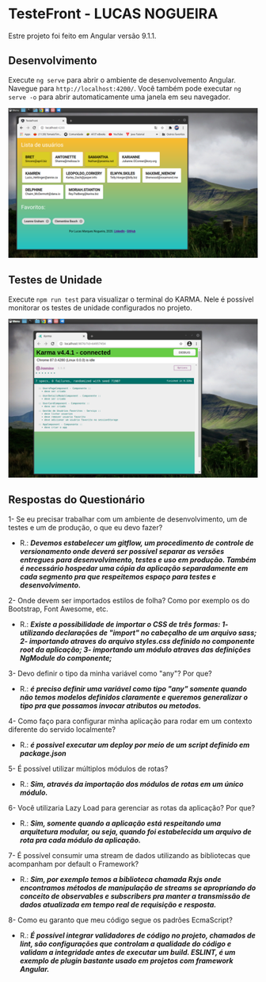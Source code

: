 # TesteFront - LUCAS NOGUEIRA 

Estre projeto foi feito em Angular versão 9.1.1.

## Desenvolvimento

Execute `ng serve` para abrir o ambiente de desenvolvemento Angular. Navegue para `http://localhost:4200/`. Você também pode executar `ng serve -o` para abrir automaticamente uma janela em seu navegador.

![imagem](evidencias/tela-principal.png)

## Testes de Unidade

Execute `npm run test` para visualizar o terminal do KARMA. Nele é possível monitorar os testes de unidade configurados no projeto.

![imagem](evidencias/tela-karma.png)


## Respostas do Questionário

  1- Se eu precisar trabalhar com um ambiente de desenvolvimento, um de testes e um
  de produção, o que eu devo fazer?
   - R.: ***Devemos estabelecer um gitflow, um procedimento de controle de versionamento onde deverá ser possível separar as versões entregues para desenvolvimento, testes e uso em produção. Também é necessário hospedar uma cópia da aplicação separadamente em cada segmento pra que respeitemos espaço para testes e desenvolvimento.*** 

2- Onde devem ser importados estilos de folha? Como por exemplo os do Bootstrap,
  Font Awesome, etc.
   - R.: ***Existe a possibilidade de importar o CSS de três formas: 
        1- utilizando declarações de "import" no cabeçalho de um arquivo sass;
        2- importando atraves do arquivo styles.css definido no componente root da aplicação;
        3- importando um módulo atraves das definições NgModule do componente;***  

3- Devo definir o tipo da minha variável como "any"? Por que?
   - R.: ***é preciso definir uma variável como tipo "any" somente quando não temos modelos 
        definidos claramente e queremos generalizar o tipo pra que possamos invocar atributos ou metodos.***

4- Como faço para configurar minha aplicação para rodar em um contexto diferente do
  servido localmente?
   - R.: ***é possivel executar um deploy por meio de um script definido em package.json***
    
5- É possível utilizar múltiplos módulos de rotas?
   - R.: ***Sim, através da importação dos módulos de rotas em um único módulo.***

6- Você utilizaria Lazy Load para gerenciar as rotas da aplicação? Por que?
   - R.: ***Sim, somente quando a aplicação está respeitando uma arquitetura modular, ou seja, 
    quando foi estabelecida um arquivo de rota pra cada módulo da aplicação.***

7- É possível consumir uma stream de dados utilizando as bibliotecas que
  acompanham por default o Framework?
   - R.: ***Sim, por exemplo temos a biblioteca chamada Rxjs onde encontramos métodos de manipulação de streams se apropriando do conceito de observables e subscribers pra manter a transmissão de dados atualizada em tempo real de requisição e resposta.***

8- Como eu garanto que meu código segue os padrões EcmaScript?
   - R.: ***É possível integrar validadores de código no projeto, chamados de lint, são configurações que controlam a qualidade do código e validam a integridade antes de executar um build. ESLINT, é um exemplo de plugin bastante usado em projetos com framework Angular.***